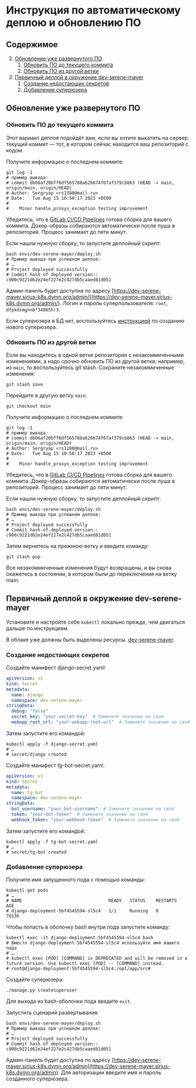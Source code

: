 # Инструкция по автоматическому деплою и обновлению ПО

## Содержимое

2. [Обновление уже развернутого ПО](#обновление-уже-развернутого-по)
   1. [Обновить ПО до текущего коммита](#обновить-по-до-текущего-коммита)
   2. [Обновить ПО из другой ветки](#обновить-по-из-другой-ветки)
3. [Первичный деплой в окружение dev-serene-mayer](#первичный-деплой-в-окружение-dev-serene-mayer)
   1. [Создание недостающих секретов](#создание-недостающих-секретов)
   2. [Добавление суперюзера](#добавление-суперюзера)


## Обновление уже развернутого ПО

### Обновить ПО до текущего коммита

Этот вариант деплоя подойдёт вам, если вы хотите выкатить на сервер текущий коммит — тот, в котором сейчас находится ваш репозиторий с кодом.

Получите информацию о последнем коммите:
```shell
git log -1
# пример вывода:
# commit db06af20bff6df565788a626674f67af379cb863 (HEAD -> main, origin/main, origin/HEAD)
# Author: Sergryap <rs1180@mail.ru>
# Date:   Tue Aug 15 10:50:17 2023 +0500
#
#    Minor handle_proxys_exception testing improvement
```

Убедитесь, что в [GitLab CI/CD Pipelines](https://gitlab.levelupdev.ru/proxys-io/proxys-telegram-bot/-/pipelines) готова сборка для вашего коммита. Докер-образы собираются автоматически после пуша в репозиторий. Процесс занимает до пяти минут.

Если нашли нужную сборку, то запустите деплойный скрипт:

```shell
bash envs/dev-serene-mayer/deploy.sh
# Пример вывода при успешном деплое:
# …
# Project deployed successfully
# Commit hash of deployed version:: c900c9221d62e24ef227e2c427db5caaed81d051
```

Админ-панель будет доступна по адресу [https://dev-serene-mayer.sirius-k8s.dvmn.org/admin/](https://dev-serene-mayer.sirius-k8s.dvmn.org/admin/). Логин и пароль суперпользователя: `root`, `dfpkdsmgnnb*34865h!3`.

Если суперюзера в БД нет, воспользуйтесь [инструкцией](#добавление-суперюзера) по созданию нового суперюзера.

### Обновить ПО из другой ветки

Если вы находитесь в одной ветке репозитория с незакоммиченными изменениями, а надо срочно обновить ПО из другой ветки, например, из `main`, то воспользуйтесь git stash. Сохраните незакоммиченные изменения:

```shell
git stash save
```

Перейдите в другую ветку `main`:

```shell
git checkout main
```

Получите информацию о последнем коммите:
```shell
git log -1
# пример вывода:
# commit db06af20bff6df565788a626674f67af379cb863 (HEAD -> main, origin/main, origin/HEAD)
# Author: Sergryap <rs1180@mail.ru>
# Date:   Tue Aug 15 10:50:17 2023 +0500
#
#    Minor handle_proxys_exception testing improvement
```

Убедитесь, что в [GitLab CI/CD Pipelines](https://gitlab.levelupdev.ru/proxys-io/proxys-telegram-bot/-/pipelines) готова сборка для вашего коммита. Докер-образы собираются автоматически после пуша в репозиторий. Процесс занимает до пяти минут.

Если нашли нужную сборку, то запустите деплойный скрипт:

```shell
bash envs/dev-serene-mayer/deploy.sh
# Пример вывода при успешном деплое:
# …
# Project deployed successfully
# Commit hash of deployed version:: c900c9221d62e24ef227e2c427db5caaed81d051
```

Затем вернитесь на прежнюю ветку и введите команду:

```shell
git stash pop
```

Все незакоммиченные изменения будут возвращены, и вы снова окажетесь в состоянии, в котором были до переключения на ветку main.

## Первичный деплой в окружение dev-serene-mayer

Установите и настройте себе `kubectl` локально прежде, чем двигаться дальше по инструкциям.

В облаке уже должны быть выделены ресурсы. [dev-serene-mayer](https://sirius-env-registry.website.yandexcloud.net/dev-serene-mayer.html).

### Создание недостающих секретов

Создайте манифест django-secret.yaml:

```yaml
apiVersion: v1
kind: Secret
metadata:
  name: django
  namespace: dev-serene-mayer
stringData:
  debug: "false"
  secret_key: "your-secret-key"  # Замените значение на своё
  webapp_root_url: "your-webapp-root-url"  # Замените значение на своё
```

Затем запустите его командой:

```shell
kubectl apply -f django-secret.yaml
# …
# secret/django created
```

Создайте манифест tg-bot-secret.yaml:

```yaml
apiVersion: v1
kind: Secret
metadata:
  name: tg-bot
  namespace: dev-serene-mayer
stringData:
  bot_username: "your-bot-username"  # Замените значение на своё
  token: "your-bot-token"  # Замените значение на своё
  webhook_token: "your-webhook-token"  # Замените значение на своё
```

Затем запустите его командой:

```shell
kubectl apply -f tg-bot-secret.yaml
# …
# secret/tg-bot created
```

### Добавление суперюзера

Получите имя запущенного пода с помощью команды:

```shell
kubectl get pods
# …
# NAME                                 READY   STATUS    RESTARTS   AGE
# django-deployment-5bf4545594-sl5c4   1/1     Running   0          7d13h
```

Чтобы попасть в оболочку bash внутри пода запустите команду:

```shell
kubectl exec -it django-deployment-5bf4545594-sl5c4 bash
# Вместо django-deployment-5bf4545594-sl5c4 используйте имя вашего пода
# …
# kubectl exec [POD] [COMMAND] is DEPRECATED and will be removed in a future version. Use kubectl exec [POD] -- [COMMAND] instead.
# root@django-deployment-5bf4545594-sl5c4:/opt/app/src#
```

Создайте суперюзера:

```shell
./manage.py createsuperuser
```

Для выхода из bash-оболочки пода введите `exit`.


Запустить сценарий развертывания:

```shell
bash envs/dev-serene-mayer/deploy.sh
# Пример вывода при успешном деплое:
# …
# Project deployed successfully
# Commit hash of deployed version:: c900c9221d62e24ef227e2c427db5caaed81d051
```

Админ-панель будет доступна по адресу [https://dev-serene-mayer.sirius-k8s.dvmn.org/admin](https://dev-serene-mayer.sirius-k8s.dvmn.org/admin). Для авторизации введите имя и пароль созданного суперюзера.
